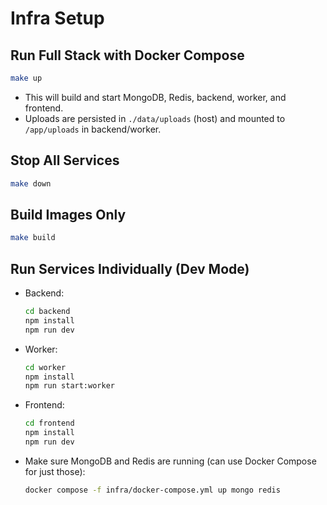 # Infra Setup

## Run Full Stack with Docker Compose

```sh
make up
```

- This will build and start MongoDB, Redis, backend, worker, and frontend.
- Uploads are persisted in `./data/uploads` (host) and mounted to `/app/uploads` in backend/worker.

## Stop All Services

```sh
make down
```

## Build Images Only

```sh
make build
```

## Run Services Individually (Dev Mode)

- Backend:
  ```sh
  cd backend
  npm install
  npm run dev
  ```
- Worker:
  ```sh
  cd worker
  npm install
  npm run start:worker
  ```
- Frontend:

  ```sh
  cd frontend
  npm install
  npm run dev
  ```

- Make sure MongoDB and Redis are running (can use Docker Compose for just those):
  ```sh
  docker compose -f infra/docker-compose.yml up mongo redis
  ```
